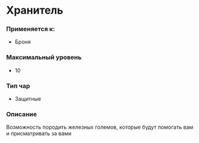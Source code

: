 # Хранитель

### Применяется к:

* Броня

### Максимальный уровень&#x20;

* 10

### Тип чар

* Защитные

### Описание

Возможность породить железных големов, которые будут помогать вам и присматривать за вами&#x20;
